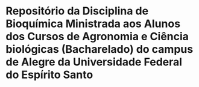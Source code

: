 # Repositório da Disciplina de Bioquímica Ministrada aos Alunos dos Cursos de Agronomia e Ciência biológicas (Bacharelado) do campus de Alegre da Universidade Federal do Espírito Santo
